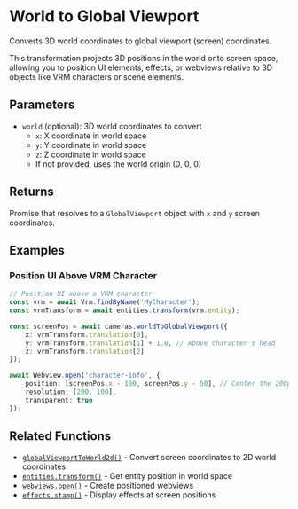# World to Global Viewport

Converts 3D world coordinates to global viewport (screen) coordinates.

This transformation projects 3D positions in the world onto screen space, allowing you to position UI elements, effects,
or webviews relative to 3D objects like VRM characters or scene elements.

## Parameters

- `world` (optional): 3D world coordinates to convert
    - `x`: X coordinate in world space
    - `y`: Y coordinate in world space
    - `z`: Z coordinate in world space
    - If not provided, uses the world origin (0, 0, 0)

## Returns

Promise that resolves to a `GlobalViewport` object with `x` and `y` screen coordinates.

## Examples

### Position UI Above VRM Character

```typescript
// Position UI above a VRM character
const vrm = await Vrm.findByName('MyCharacter');
const vrmTransform = await entities.transform(vrm.entity);

const screenPos = await cameras.worldToGlobalViewport({
    x: vrmTransform.translation[0],
    y: vrmTransform.translation[1] + 1.8, // Above character's head
    z: vrmTransform.translation[2]
});

await Webview.open('character-info', {
    position: [screenPos.x - 100, screenPos.y - 50], // Center the 200px wide webview
    resolution: [200, 100],
    transparent: true
});
```

## Related Functions

- [`globalViewportToWorld2d()`](./globalViewportToWorld2d.md) - Convert screen coordinates to 2D world coordinates
- [`entities.transform()`](../entities/transform.md) - Get entity position in world space
- [`webviews.open()`](../webviews/open.md) - Create positioned webviews
- [`effects.stamp()`](../effects/stamp.md) - Display effects at screen positions

